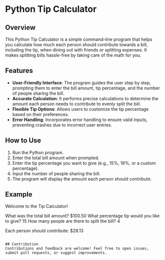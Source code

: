 # Python Tip Calculator

## Overview
This Python Tip Calculator is a simple command-line program that helps you calculate how much each person should contribute towards a bill, including the tip, when dining out with friends or splitting expenses. It makes splitting bills hassle-free by taking care of the math for you.

## Features
- **User-Friendly Interface**: The program guides the user step by step, prompting them to enter the bill amount, tip percentage, and the number of people sharing the bill.
- **Accurate Calculation**: It performs precise calculations to determine the amount each person needs to contribute to evenly split the bill.
- **Flexible Tip Options**: Allows users to customize the tip percentage based on their preferences.
- **Error Handling**: Incorporates error handling to ensure valid inputs, preventing crashes due to incorrect user entries.

## How to Use
1. Run the Python program.
2. Enter the total bill amount when prompted.
3. Enter the tip percentage you want to give (e.g., 15%, 18%, or a custom percentage).
4. Input the number of people sharing the bill.
5. The program will display the amount each person should contribute.


## Example
Welcome to the Tip Calculator!

What was the total bill amount? $100.50
What percentage tip would you like to give? 15
How many people are there to split the bill? 4

Each person should contribute: $28.13
```

## Contribution
Contributions and feedback are welcome! Feel free to open issues, submit pull requests, or suggest improvements.
